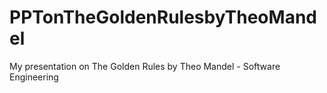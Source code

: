 # PPTonTheGoldenRulesbyTheoMandel
My presentation on The Golden Rules by Theo Mandel - Software Engineering
